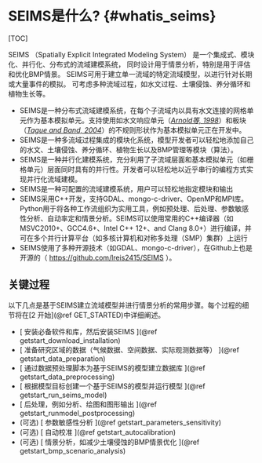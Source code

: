 SEIMS是什么? {#whatis_seims}
==================================

[TOC]

SEIMS （Spatially Explicit Integrated Modeling System） 是一个集成式、模块化、并行化、分布式的流域建模系统，
同时设计用于情景分析，特别是用于评估和优化BMP情景。
SEIMS可用于建立单一流域的特定流域模型，以进行针对长期或大量事件的模拟。
可考虑多种流域过程，如水文过程、土壤侵蚀、养分循环和植物生长等。

+ SEIMS是一种分布式流域建模系统，在每个子流域内以具有水文连接的网格单元作为基本模拟单元。支持使用如水文响应单元（*[Arnold等, 1998][arnold_1998_jawra]*）和板块（*[Tague and Band, 2004][tague_band_2004_earthinteractions]*）的不规则形状作为基本模拟单元正在开发中。
+ SEIMS是一种多流域过程集成的模块化系统，模型开发者可以轻松地添加自己的水文、土壤侵蚀、养分循环、植物生长以及BMP管理等模块（算法）。
+ SEIMS是一种并行化建模系统，充分利用了子流域层面和基本模拟单元（如栅格单元）层面同时具有的并行性。开发者可以轻松地以近乎串行的编程方式实现并行化流域建模。
+ SEIMS是一种可配置的流域建模系统，用户可以轻松地指定模块和输出
+ SEIMS采用C++开发，支持GDAL、mongo-c-driver、OpenMP和MPI库。Python用于将各种工作流组织为实用工具，例如预处理、后处理、参数敏感性分析、自动率定和情景分析。SEIMS可以使用常用的C++编译器（如MSVC2010+、GCC4.6+、Intel C++ 12+、and Clang 8.0+）进行编译，并可在多个并行计算平台（如多核计算机和对称多处理（SMP）集群）上运行
+ SEIMS使用了多种开源技术（如GDAL、mongo-c-driver），在Github上也是开源的（ https://github.com/lreis2415/SEIMS ）。

## 关键过程

以下几点是基于SEIMS建立流域模型并进行情景分析的常用步骤。每个过程的细节将在[2 开始](@ref GET_STARTED)中详细阐述。

+ [ 安装必备软件和库，然后安装SEIMS ](@ref getstart_download_installation)
+ [ 准备研究区域的数据（气候数据、空间数据、实际观测数据等） ](@ref getstart_data_preparation)
+ [ 通过数据预处理脚本为基于SEIMS的模型建立数据库 ](@ref getstart_data_preprocessing)
+ [ 根据模型目标创建一个基于SEIMS的模型并运行模型 ](@ref getstart_run_seims_model)
+ [ 后处理，例如分析、绘图和图形输出 ](@ref getstart_runmodel_postprocessing)
+ (可选) [ 参数敏感性分析 ](@ref getstart_parameters_sensitivity)
+ (可选) [ 自动校准 ](@ref getstart_autocalibration)
+ (可选) [ 情景分析，如减少土壤侵蚀的BMP情景优化 ](@ref getstart_bmp_scenario_analysis)

[arnold_1998_jawra]: https://doi.org/10.1111/j.1752-1688.1998.tb05961.x "SWAT Paper"
[tague_band_2004_earthinteractions]: https://doi.org/10.1175/1087-3562(2004)8%3C1:RRHSSO%3E2.0.CO;2 "RHESSys Paper"
